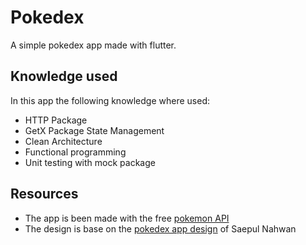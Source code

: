 # Pokedex

A simple pokedex app made with flutter.

## Knowledge used

In this app the following knowledge where used:

- HTTP Package
- GetX Package State Management
- Clean Architecture
- Functional programming
- Unit testing with mock package

## Resources

- The app is been made with the free [pokemon API](https://pokeapi.co/)
- The design is base on the [pokedex app design](https://www.uplabs.com/posts/pokedex-app) of Saepul Nahwan
